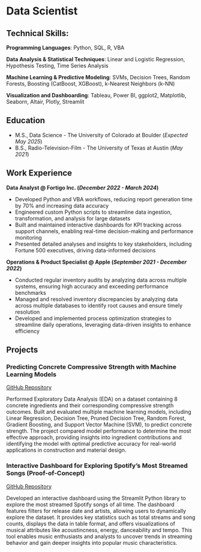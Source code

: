 # Data Scientist

## Technical Skills: 
**Programming Languages**: Python, SQL, R, VBA

**Data Analysis & Statistical Techniques**: Linear and Logistic Regression, Hypothesis Testing, Time Series Analysis 

**Machine Learning & Predictive Modeling**: SVMs, Decision Trees, Random Forests, Boosting (CatBoost, XGBoost), k-Nearest Neighbors (k-NN)

**Visualization and Dashboarding**: Tableau, Power BI, ggplot2, Matplotlib, Seaborn, Altair, Plotly, Streamlit

## Education				       		
- M.S., Data Science - The University of Colorado at Boulder (_Expected May 2025_)	 			        		
- B.S., Radio-Television-Film - The University of Texas at Austin (_May 2021_)
  

## Work Experience
**Data Analyst @ Fortigo Inc. (_December 2022 - March 2024_)**
- Developed Python and VBA workflows, reducing report generation time by 70% and increasing data accuracy
- Engineered custom Python scripts to streamline data ingestion, transformation, and analysis for large datasets
- Built and maintained interactive dashboards for KPI tracking across support channels, enabling real-time decision-making and performance monitoring
- Presented detailed analyses and insights to key stakeholders, including Fortune 500 executives, driving data-informed decisions

**Operations & Product Specialist @ Apple (_September 2021 - December 2022_)**
- Conducted regular inventory audits by analyzing data across multiple systems, ensuring high accuracy and exceeding performance benchmarks
- Managed and resolved inventory discrepancies by analyzing data across multiple databases to identify root causes and ensure timely resolution
- Developed and implemented process optimization strategies to streamline daily operations, leveraging data-driven insights to enhance efficiency

## Projects
### Predicting Concrete Compressive Strength with Machine Learning Models
[GitHub Repository](https://github.com/jacob1713/Spotify_Dashboard)

Performed Exploratory Data Analysis (EDA) on a dataset containing 8 concrete ingredients and their corresponding compressive strength outcomes. Built and evaluated multiple machine learning models, including Linear Regression, Decision Tree, Pruned Decision Tree, Random Forest, Gradient Boosting, and Support Vector Machine (SVM), to predict concrete strength. The project compared model performance to determine the most effective approach, providing insights into ingredient contributions and identifying the model with optimal predictive accuracy for real-world applications in construction and material design.


### Interactive Dashboard for Exploring Spotify’s Most Streamed Songs (Proof-of-Concept)
[GitHub Repository](https://github.com/jacob1713/Predicting_Compressive_Strength_of_Concrete)

Developed an interactive dashboard using the Streamlit Python library to explore the most streamed Spotify songs of all time. The dashboard features filters for release date and artists, allowing users to dynamically explore the dataset. It provides key statistics such as total streams and song counts, displays the data in table format, and offers visualizations of musical attributes like acoustincness, energy, danceability and tempo. This tool enables music enthusiasts and analysts to uncover trends in streaming behavior and gain deeper insights into popular music characteristics.

